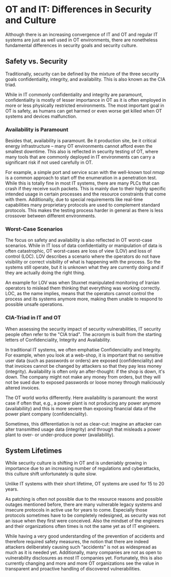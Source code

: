 # OT and IT: Differences in Security and Culture

Although there is an increasing convergence of IT and OT and regular IT systems
are just as well used in OT environments, there are nonetheless fundamental
differences in security goals and security culture.

## Safety vs. Security

Traditionally, security can be defined by the mixture of the three security
goals confidentiality, integrity, and availability. This is also known as the
CIA triad.

While in IT commonly confidentiality and integrity are paramount,
confidentiality is mostly of lesser importance in OT as it is often employed in
more or less physically restricted environments. The most important goal in OT
is safety, as humans can get harmed or even worse get killed when OT systems and
devices malfunction.

### Availability is Paramount

Besides that, availability is paramount. Be it production
site, be it critical energy infrastructure – many OT environments cannot afford
even the smallest downtime. This also is reflected in security testing of OT,
where many tools that are commonly deployed in IT environments can carry a
significant risk if not used carefully in OT.

For example, a simple port and
service scan with the well-known tool _nmap_ is a common approach to start off
the enumeration in a penetration test. While this is totally fine in most IT
systems, there are many PLCs that can crash if they receive such packets. This
is mainly due to their highly specific intended usage in certain processes and
the resource constraints that come with them. Additionally, due to special
requirements like real-time capabilities many proprietary protocols are used to
complement standard protocols. This makes the testing process harder in general
as there is less crossover between different environments.

### Worst-Case Scenarios

The focus on safety and availability is also reflected in OT worst-case
scenarios. While in IT loss of data confidentiality or manipulation of data is
often catastrophic, OT worst-cases are loss of view (LOV) and loss of control
(LOC). LOV describes a scenario where the operators do not have visibility or
correct visibility of what is happening with the process. So the systems still
operate, but it is unknown what they are currently doing and if they are
actually doing the right thing.

An example for LOV was when Stuxnet manipulated
monitoring of Iranian operators to mislead them thinking that everything was
working correctly. LOC, as the name implies, means that the operators cannot
control the process and its systems anymore more, making them unable to respond
to possible unsafe operations.

### CIA-Triad in IT and OT

When assessing the security impact of security vulnerabilities, IT security
people often refer to the "CIA triad". The acronym is built from the starting
letters of Confidenciality, Integrity and Availability.

In traditional IT systems, we often emphatise Confidenciality and Integrity.
For example, when you look at a web-shop, it is important that no sensitive
user data (such as passwords or orders) are exposed (confidenciality) and
that invoices cannot be changed by attackers so that they pay less money
(integrity). Availability is often only an after-thought: if the shop is down,
it's down. The company might not make any money from orders, but they will
not be sued due to exposed passwords or loose money through maliciously
altered invoices.

The OT world works differently. Here availability is paramount: the worst
case if often that, e.g., a power plant is not producing any power anymore
(availabiliity) and this is more severe than exposing financial data of the 
power plant company (confidenciality).

Sometimes, this differentiation is not as clear-cut: imagine an attacker
can alter transmitted usage data (integrity) and through that misleads
a power plant to over- or under-produce power (availability).

## System Lifetimes

While security culture is shifting in OT and is undeniably growing in importance
due to an increasing number of regulations and cyberattacks, this culture shift
unfortunately is quite slow.

Unlike IT systems with their short lifetime, OT
systems are used for 15 to 20 years.

As patching is often not possible due to
the resource reasons and possible outages mentioned before, there are many
vulnerable legacy systems and insecure protocols in active use for years to
come. Especially those protocols sometimes have to be completely redesigned, as
security was not an issue when they first were conceived. Also the mindset of
the engineers and their organizations often times is not the same yet as of IT
engineers.

While having a very good understanding of the prevention of accidents
and therefore required safety measures, the notion that there are indeed
attackers deliberately causing such “accidents” is not as widespread as much as
it is needed yet. Additionally, many companies are not as open to vulnerability
disclosures as most IT companies yet. Fortunately, this is also currently
changing and more and more OT organizations see the value in transparent and
proactive handling of discovered vulnerabilities.
